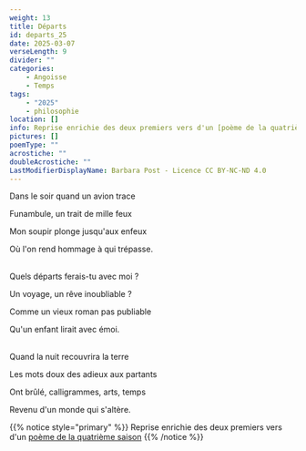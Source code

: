 ```yaml
---
weight: 13
title: Départs
id: departs_25
date: 2025-03-07
verseLength: 9
divider: ""
categories:
    - Angoisse
    - Temps
tags:
    - "2025"
    - philosophie
location: []
info: Reprise enrichie des deux premiers vers d'un [poème de la quatrième saison](../4_quatrieme_saison/matinales)
pictures: []
poemType: ""
acrostiche: ""
doubleAcrostiche: ""
LastModifierDisplayName: Barbara Post - Licence CC BY-NC-ND 4.0
---
```

Dans le soir quand un avion trace

Funambule, un trait de mille feux

Mon soupir plonge jusqu'aux enfeux

Où l'on rend hommage à qui trépasse.

 \
Quels départs ferais-tu avec moi ?

Un voyage, un rêve inoubliable ?

Comme un vieux roman pas publiable

Qu'un enfant lirait avec émoi.

 \
Quand la nuit recouvrira la terre

Les mots doux des adieux aux partants

Ont brûlé, calligrammes, arts, temps

Revenu d'un monde qui s'altère.

{{% notice style="primary" %}}
Reprise enrichie des deux premiers vers d'un [poème de la quatrième saison](../4_quatrieme_saison/matinales)
{{% /notice %}}